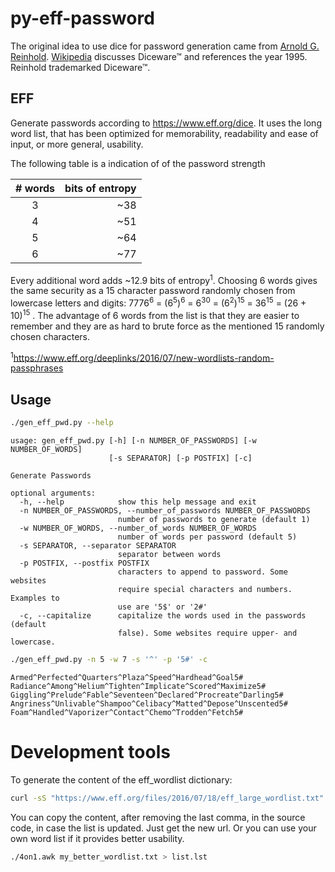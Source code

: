 # py-eff-password

The original idea to use dice for password generation came from [Arnold G. Reinhold](http://world.std.com/~reinhold/diceware.html). [Wikipedia](https://en.wikipedia.org/wiki/Diceware) discusses Diceware&trade; and references the year 1995. Reinhold trademarked Diceware&trade;.

## EFF

Generate passwords according to https://www.eff.org/dice. It uses the long word list, that has been optimized for memorability, readability and ease of input, or more general, usability.

The following table is a indication of of the password strength

| # words | bits of entropy |
|:-------:|----------------:|
| 3 | ~38 |
| 4 | ~51 |
| 5 | ~64 |
| 6 | ~77 |

Every additional word adds ~12.9 bits of entropy<sup>1</sup>. 
Choosing 6 words gives the same security as a 15 character password randomly chosen from lowercase letters and digits: 7776<sup>6</sup> = (6<sup>5</sup>)<sup>6</sup> = 6<sup>30</sup> = (6<sup>2</sup>)<sup>15</sup> = 36<sup>15</sup> = (26 + 10)<sup>15</sup> <!-- $7776^6 = (6^5)^6 = 6^{30} = (6^2)^{15} = 36^{15} = (26 + 10)^{15}$ -->. The advantage of 6 words from the list is that they are easier to remember and they are as hard to brute force as the mentioned 15 randomly chosen characters.

<sup>1</sup>https://www.eff.org/deeplinks/2016/07/new-wordlists-random-passphrases

## Usage

```bash
./gen_eff_pwd.py --help
```

```plain
usage: gen_eff_pwd.py [-h] [-n NUMBER_OF_PASSWORDS] [-w NUMBER_OF_WORDS]
                      [-s SEPARATOR] [-p POSTFIX] [-c]

Generate Passwords

optional arguments:
  -h, --help            show this help message and exit
  -n NUMBER_OF_PASSWORDS, --number_of_passwords NUMBER_OF_PASSWORDS
                        number of passwords to generate (default 1)
  -w NUMBER_OF_WORDS, --number_of_words NUMBER_OF_WORDS
                        number of words per password (default 5)
  -s SEPARATOR, --separator SEPARATOR
                        separator between words
  -p POSTFIX, --postfix POSTFIX
                        characters to append to password. Some websites
                        require special characters and numbers. Examples to
                        use are '5$' or '2#'
  -c, --capitalize      capitalize the words used in the passwords (default
                        false). Some websites require upper- and lowercase.
```

```bash
./gen_eff_pwd.py -n 5 -w 7 -s '^' -p '5#' -c
```

```plain
Armed^Perfected^Quarters^Plaza^Speed^Hardhead^Goal5#
Radiance^Among^Helium^Tighten^Implicate^Scored^Maximize5#
Giggling^Prelude^Fable^Seventeen^Declared^Procreate^Darling5#
Angriness^Unlivable^Shampoo^Celibacy^Matted^Depose^Unscented5#
Foam^Handled^Vaporizer^Contact^Chemo^Trodden^Fetch5#
```

# Development tools

To generate the content of the eff_wordlist dictionary:

```bash
curl -sS "https://www.eff.org/files/2016/07/18/eff_large_wordlist.txt" | ./4on1.awk > list.lst
```

You can copy the content, after removing the last comma, in the source code, in case the list is updated. Just get the new url. Or you can use your own word list if it provides better usability.

```bash
./4on1.awk my_better_wordlist.txt > list.lst
```